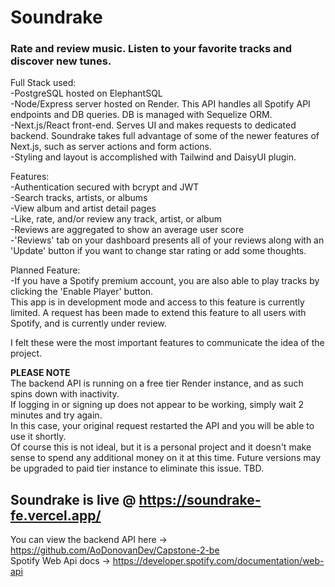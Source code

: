 ﻿# Soundrake

### Rate and review music. Listen to your favorite tracks and discover new tunes.


Full Stack used:  
-PostgreSQL hosted on ElephantSQL  
-Node/Express server hosted on Render. This API handles all Spotify API endpoints and DB queries. DB is managed with Sequelize ORM.  
-Next.js/React front-end. Serves UI and makes requests to dedicated backend. Soundrake takes full advantage of some of the newer features of Next.js, such as server actions and form actions.  
-Styling and layout is accomplished with Tailwind and DaisyUI plugin.

Features:  
  -Authentication secured with bcrypt and JWT  
  -Search tracks, artists, or albums  
  -View album and artist detail pages  
  -Like, rate, and/or review any track, artist, or album  
  -Reviews are aggregated to show an average user score  
  -'Reviews' tab on your dashboard presents all of your reviews along with an 'Update' button if you want to change star rating or add some thoughts.  
  
Planned Feature:  
  -If you have a Spotify premium account, you are also able to play tracks by clicking the 'Enable Player' button.  
  This app is in development mode and access to this feature is currently limited. A request has been made to extend this feature to all users with Spotify, and is currently under review.


I felt these were the most important features to communicate the idea of the project.


**PLEASE NOTE**  
The backend API is running on a free tier Render instance, and as such spins down with inactivity.  
If logging in or signing up does not appear to be working, simply wait 2 minutes and try again.  
In this case, your original request restarted the API and you will be able to use it shortly.  
Of course this is not ideal, but it is a personal project and it doesn't make sense to spend any additional money on it at this time.
Future versions may be upgraded to paid tier instance to eliminate this issue. TBD.  
## Soundrake is live @ https://soundrake-fe.vercel.app/  
You can view the backend API here -> https://github.com/AoDonovanDev/Capstone-2-be  
Spotify Web Api docs -> https://developer.spotify.com/documentation/web-api  


